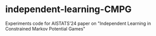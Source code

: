 # independent-learning-CMPG
Experiments code for AISTATS'24 paper on "Independent Learning in Constrained Markov Potential Games"

